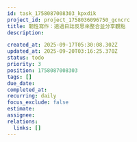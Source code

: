 ```yaml
---
id: task_1758087008303_kpxdik
project_id: project_1758036096750_gcncrc
title: 韌性寫作：透過日誌反思來整合並分享觀點
description: 

created_at: 2025-09-17T05:30:08.302Z
updated_at: 2025-09-20T03:16:25.370Z
status: todo
priority: 3
position: 1758087008303
tags: []
due_date: 
completed_at: 
recurring: daily
focus_exclude: false
estimate: 
assignee: 
relations:
  links: []
---
```




